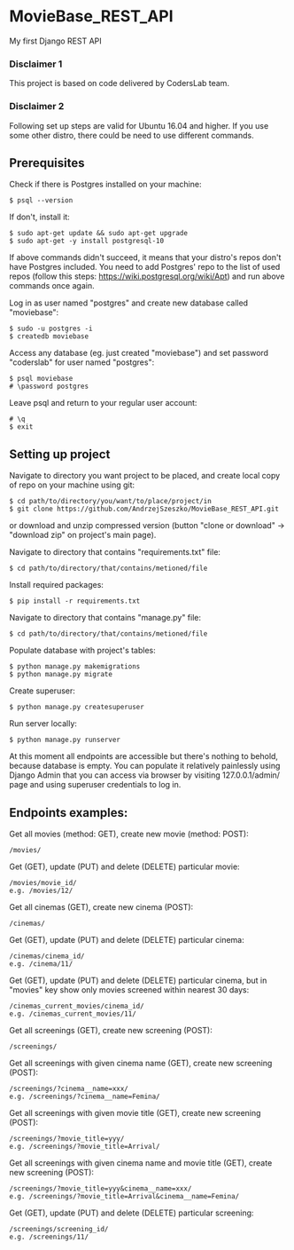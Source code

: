 # MovieBase_REST_API
My first Django REST API

### Disclaimer 1
This project is based on code delivered by CodersLab team.

### Disclaimer 2
Following set up steps are valid for Ubuntu 16.04 and higher. If you use some other distro, there could be need to use different commands.

## Prerequisites
Check if there is Postgres installed on your machine:
```
$ psql --version
```
If don't, install it:
```
$ sudo apt-get update && sudo apt-get upgrade
$ sudo apt-get -y install postgresql-10
```
If above commands didn't succeed, it means that your distro's repos don't have Postgres included. You need to add Postgres' repo to the list of used repos (follow this steps: https://wiki.postgresql.org/wiki/Apt) and run above commands once again.

Log in as user named "postgres" and create new database called "moviebase":
```
$ sudo -u postgres -i
$ createdb moviebase
```

Access any database (eg. just created "moviebase") and set password "coderslab" for user named "postgres":
```
$ psql moviebase
# \password postgres
```

Leave psql and return to your regular user account:
```
# \q
$ exit
```

## Setting up project
Navigate to directory you want project to be placed, and create local copy of repo on your machine using git:
```
$ cd path/to/directory/you/want/to/place/project/in
$ git clone https://github.com/AndrzejSzeszko/MovieBase_REST_API.git
```
or download and unzip compressed version (button "clone or download" -> "download zip" on project's main page).

Navigate to directory that contains "requirements.txt" file:
```
$ cd path/to/directory/that/contains/metioned/file
```
Install required packages:
```
$ pip install -r requirements.txt
```

Navigate to directory that contains "manage.py" file:
```
$ cd path/to/directory/that/contains/metioned/file
```
Populate database with project's tables:
```
$ python manage.py makemigrations
$ python manage.py migrate
```
Create superuser:
```
$ python manage.py createsuperuser
```
Run server locally:
```
$ python manage.py runserver
```
At this moment all endpoints are accessible but there's nothing to behold, because database is empty. You can populate it relatively painlessly using Django Admin that you can access via browser by visiting 127.0.0.1/admin/ page and using superuser credentials to log in.

## Endpoints examples:
Get all movies (method: GET), create new movie (method: POST):
```
/movies/
```
Get (GET), update (PUT) and delete (DELETE) particular movie:
```
/movies/movie_id/
e.g. /movies/12/
```
Get all cinemas (GET), create new cinema (POST):
```
/cinemas/
```
Get (GET), update (PUT) and delete (DELETE) particular cinema:
```
/cinemas/cinema_id/
e.g. /cinema/11/
```
Get (GET), update (PUT) and delete (DELETE) particular cinema, but in "movies" key show only movies screened within nearest 30 days:
```
/cinemas_current_movies/cinema_id/
e.g. /cinemas_current_movies/11/
```
Get all screenings (GET), create new screening (POST):
```
/screenings/
```
Get all screenings with given cinema name (GET), create new screening (POST):
```
/screenings/?cinema__name=xxx/
e.g. /screenings/?cinema__name=Femina/
```
Get all screenings with given movie title (GET), create new screening (POST):
```
/screenings/?movie_title=yyy/
e.g. /screenings/?movie_title=Arrival/
```
Get all screenings with given cinema name and movie title (GET), create new screening (POST):
```
/screenings/?movie_title=yyy&cinema__name=xxx/
e.g. /screenings/?movie_title=Arrival&cinema__name=Femina/
```
Get (GET), update (PUT) and delete (DELETE) particular screening:
```
/screenings/screening_id/
e.g. /screenings/11/
```
